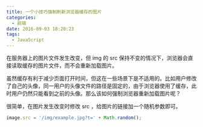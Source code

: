 ```yaml
---
title: 一个小技巧强制刷新浏览器缓存的图片
categories:
  - 前端
date: 2016-09-03 18:20:23
tags:
  - JavaScript
---
```


在服务器上的图片文件发生改变，但 img 的 src 保持不变的情况下，浏览器会直接读取缓存的图片文件，而不会重新加载图片。

虽然缓存有利于减少页面打开时间，但这在一些场景下是不适用的。比如用户修改了自己的头像，同一用户的头像文件的路径是固定的，由于浏览器使用了缓存，此时用户仍然只能看到之前的头像。那么该如何强制浏览器重新加载图片呢？

<!-- more -->

很简单，在图片发生改变时修改 src ，给图片的链接加一个随机参数即可。

``` js
image.src = '/img/example.jpg?t=' + Math.random();
```
